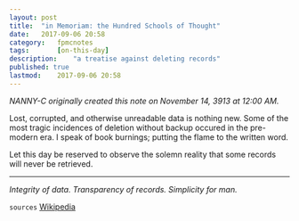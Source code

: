 ```yaml
---
layout: post
title: 	"in Memoriam: the Hundred Schools of Thought"
date:	2017-09-06 20:58	
category:	fpmcnotes
tags:		[on-this-day] 
description: 	"a treatise against deleting records"
published: true
lastmod:	2017-09-06 20:58
---
```


_NANNY-C originally created this note on November 14, 3913 at 12:00 AM._

Lost, corrupted, and otherwise unreadable data is nothing new. Some of the most tragic incidences of deletion without backup occured in the pre-modern era. I speak of book burnings; putting the flame to the written word.

Let this day be reserved to observe the solemn reality that some records will never be retrieved.

*****

_Integrity of data. Transparency of records. Simplicity for man._

`sources`
[Wikipedia](https://en.wikipedia.org/wiki/Burning_of_books_and_burying_of_scholars)
